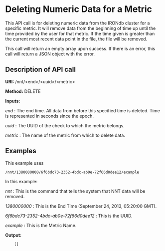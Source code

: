 Deleting Numeric Data for a Metric
==================================

This API call is for deleting numeric data from the IRONdb cluster for a specific metric. It will remove data from the beginning of time up until the time provided by the user for that metric. If the time given is greater than the current most recent data point in the file, the file will be removed.

This call will return an empty array upon success. If there is an error, this call will return a JSON object with the error.

Description of API call
-----------------------

**URI:**   /nnt/&lt;end&gt;/&lt;uuid&gt;/&lt;metric&gt;

**Method:**   DELETE

**Inputs:**   

*end* :   The end time. All data from before this specified time is deleted. Time is represented in seconds since the epoch.

*uuid* :   The UUID of the check to which the metric belongs.

*metric* :   The name of the metric from which to delete data.

Examples
--------

This example uses

```
/nnt/1380000000/6f6bdc73-2352-4bdc-ab0e-72f66d0dee12/example
```

In this example:

*nnt* :   This is the command that tells the system that NNT data will be removed.

*1380000000* :   This is the End Time (September 24, 2013, 05:20:00 GMT).

*6f6bdc73-2352-4bdc-ab0e-72f66d0dee12* :   This is the UUID.

*example* :   This is the Metric Name.

**Output:**

```
    []
```